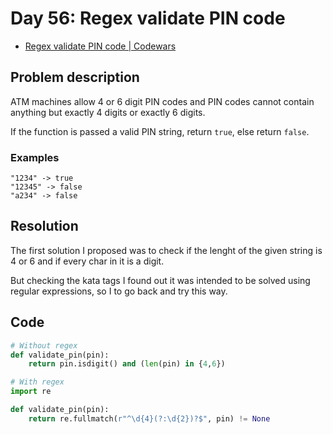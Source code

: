# Day 56: Regex validate PIN code

- [Regex validate PIN code | Codewars](https://www.codewars.com/kata/55f8a9c06c018a0d6e000132)

## Problem description

ATM machines allow 4 or 6 digit PIN codes and PIN codes cannot contain anything but exactly 4 digits or exactly 6 digits.

If the function is passed a valid PIN string, return `true`, else return `false`.

### Examples

```text
"1234" -> true
"12345" -> false
"a234" -> false
```

## Resolution

The first solution I proposed was to check if the lenght of the given string is 4 or 6 and if every char in it is a digit.

But checking the kata tags I found out it was intended to be solved using regular expressions, so I to go back and try this way.

## Code

```python
# Without regex
def validate_pin(pin):
    return pin.isdigit() and (len(pin) in {4,6})
```

```python
# With regex
import re

def validate_pin(pin):
    return re.fullmatch(r"^\d{4}(?:\d{2})?$", pin) != None
```
